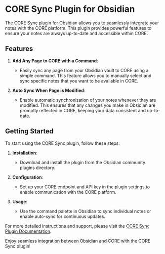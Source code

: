 # CORE Sync Plugin for Obsidian

The CORE Sync plugin for Obsidian allows you to seamlessly integrate your notes with the CORE platform. This plugin provides powerful features to ensure your notes are always up-to-date and accessible within CORE.

## Features

1. **Add Any Page to CORE with a Command**:

    - Easily sync any page from your Obsidian vault to CORE using a simple command. This feature allows you to manually select and sync specific notes that you want to be available in CORE.

2. **Auto Sync When Page is Modified**:
    - Enable automatic synchronization of your notes whenever they are modified. This ensures that any changes you make in Obsidian are promptly reflected in CORE, keeping your data consistent and up-to-date.

## Getting Started

To start using the CORE Sync plugin, follow these steps:

1. **Installation**:

    - Download and install the plugin from the Obsidian community plugins directory.

2. **Configuration**:

    - Set up your CORE endpoint and API key in the plugin settings to enable communication with the CORE platform.

3. **Usage**:
    - Use the command palette in Obsidian to sync individual notes or enable auto-sync for continuous updates.

For more detailed instructions and support, please visit the [CORE Sync Plugin Documentation](https://heysol.ai/core).

Enjoy seamless integration between Obsidian and CORE with the CORE Sync plugin!
